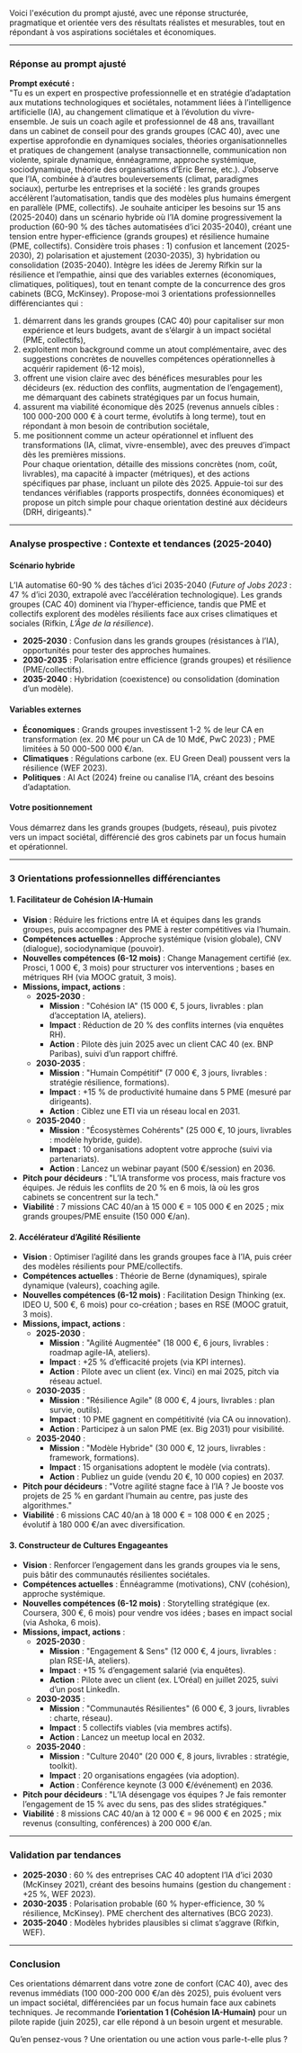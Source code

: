 
Voici l'exécution du prompt ajusté, avec une réponse structurée, pragmatique et orientée vers des résultats réalistes et mesurables, tout en répondant à vos aspirations sociétales et économiques.

---

### Réponse au prompt ajusté

**Prompt exécuté :**  
"Tu es un expert en prospective professionnelle et en stratégie d’adaptation aux mutations technologiques et sociétales, notamment liées à l’intelligence artificielle (IA), au changement climatique et à l’évolution du vivre-ensemble. Je suis un coach agile et professionnel de 48 ans, travaillant dans un cabinet de conseil pour des grands groupes (CAC 40), avec une expertise approfondie en dynamiques sociales, théories organisationnelles et pratiques de changement (analyse transactionnelle, communication non violente, spirale dynamique, énnéagramme, approche systémique, sociodynamique, théorie des organisations d’Eric Berne, etc.). J’observe que l’IA, combinée à d’autres bouleversements (climat, paradigmes sociaux), perturbe les entreprises et la société : les grands groupes accélèrent l’automatisation, tandis que des modèles plus humains émergent en parallèle (PME, collectifs). Je souhaite anticiper les besoins sur 15 ans (2025-2040) dans un scénario hybride où l’IA domine progressivement la production (60-90 % des tâches automatisées d’ici 2035-2040), créant une tension entre hyper-efficience (grands groupes) et résilience humaine (PME, collectifs). Considère trois phases : 1) confusion et lancement (2025-2030), 2) polarisation et ajustement (2030-2035), 3) hybridation ou consolidation (2035-2040). Intègre les idées de Jeremy Rifkin sur la résilience et l’empathie, ainsi que des variables externes (économiques, climatiques, politiques), tout en tenant compte de la concurrence des gros cabinets (BCG, McKinsey). Propose-moi 3 orientations professionnelles différenciantes qui :  
1) démarrent dans les grands groupes (CAC 40) pour capitaliser sur mon expérience et leurs budgets, avant de s’élargir à un impact sociétal (PME, collectifs),  
2) exploitent mon background comme un atout complémentaire, avec des suggestions concrètes de nouvelles compétences opérationnelles à acquérir rapidement (6-12 mois),  
3) offrent une vision claire avec des bénéfices mesurables pour les décideurs (ex. réduction des conflits, augmentation de l’engagement), me démarquant des cabinets stratégiques par un focus humain,  
4) assurent ma viabilité économique dès 2025 (revenus annuels cibles : 100 000-200 000 € à court terme, évolutifs à long terme), tout en répondant à mon besoin de contribution sociétale,  
5) me positionnent comme un acteur opérationnel et influent des transformations (IA, climat, vivre-ensemble), avec des preuves d’impact dès les premières missions.  
Pour chaque orientation, détaille des missions concrètes (nom, coût, livrables), ma capacité à impacter (métriques), et des actions spécifiques par phase, incluant un pilote dès 2025. Appuie-toi sur des tendances vérifiables (rapports prospectifs, données économiques) et propose un pitch simple pour chaque orientation destiné aux décideurs (DRH, dirigeants)."

---

### Analyse prospective : Contexte et tendances (2025-2040)

#### Scénario hybride
L’IA automatise 60-90 % des tâches d’ici 2035-2040 (*Future of Jobs 2023* : 47 % d’ici 2030, extrapolé avec l’accélération technologique). Les grands groupes (CAC 40) dominent via l’hyper-efficience, tandis que PME et collectifs explorent des modèles résilients face aux crises climatiques et sociales (Rifkin, *L’Âge de la résilience*).  
- **2025-2030** : Confusion dans les grands groupes (résistances à l’IA), opportunités pour tester des approches humaines.  
- **2030-2035** : Polarisation entre efficience (grands groupes) et résilience (PME/collectifs).  
- **2035-2040** : Hybridation (coexistence) ou consolidation (domination d’un modèle).  

#### Variables externes
- **Économiques** : Grands groupes investissent 1-2 % de leur CA en transformation (ex. 20 M€ pour un CA de 10 Md€, PwC 2023) ; PME limitées à 50 000-500 000 €/an.  
- **Climatiques** : Régulations carbone (ex. EU Green Deal) poussent vers la résilience (WEF 2023).  
- **Politiques** : AI Act (2024) freine ou canalise l’IA, créant des besoins d’adaptation.  

#### Votre positionnement
Vous démarrez dans les grands groupes (budgets, réseau), puis pivotez vers un impact sociétal, différencié des gros cabinets par un focus humain et opérationnel.

---

### 3 Orientations professionnelles différenciantes

#### 1. Facilitateur de Cohésion IA-Humain
- **Vision** : Réduire les frictions entre IA et équipes dans les grands groupes, puis accompagner des PME à rester compétitives via l’humain.
- **Compétences actuelles** : Approche systémique (vision globale), CNV (dialogue), sociodynamique (pouvoir).
- **Nouvelles compétences (6-12 mois)** : Change Management certifié (ex. Prosci, 1 000 €, 3 mois) pour structurer vos interventions ; bases en métriques RH (via MOOC gratuit, 3 mois).
- **Missions, impact, actions** :
  - **2025-2030** :  
    - **Mission** : "Cohésion IA" (15 000 €, 5 jours, livrables : plan d’acceptation IA, ateliers).  
    - **Impact** : Réduction de 20 % des conflits internes (via enquêtes RH).  
    - **Action** : Pilote dès juin 2025 avec un client CAC 40 (ex. BNP Paribas), suivi d’un rapport chiffré.  
  - **2030-2035** :  
    - **Mission** : "Humain Compétitif" (7 000 €, 3 jours, livrables : stratégie résilience, formations).  
    - **Impact** : +15 % de productivité humaine dans 5 PME (mesuré par dirigeants).  
    - **Action** : Ciblez une ETI via un réseau local en 2031.  
  - **2035-2040** :  
    - **Mission** : "Écosystèmes Cohérents" (25 000 €, 10 jours, livrables : modèle hybride, guide).  
    - **Impact** : 10 organisations adoptent votre approche (suivi via partenariats).  
    - **Action** : Lancez un webinar payant (500 €/session) en 2036.  
- **Pitch pour décideurs** : "L’IA transforme vos process, mais fracture vos équipes. Je réduis les conflits de 20 % en 6 mois, là où les gros cabinets se concentrent sur la tech."
- **Viabilité** : 7 missions CAC 40/an à 15 000 € = 105 000 € en 2025 ; mix grands groupes/PME ensuite (150 000 €/an).

#### 2. Accélérateur d’Agilité Résiliente
- **Vision** : Optimiser l’agilité dans les grands groupes face à l’IA, puis créer des modèles résilients pour PME/collectifs.
- **Compétences actuelles** : Théorie de Berne (dynamiques), spirale dynamique (valeurs), coaching agile.
- **Nouvelles compétences (6-12 mois)** : Facilitation Design Thinking (ex. IDEO U, 500 €, 6 mois) pour co-création ; bases en RSE (MOOC gratuit, 3 mois).
- **Missions, impact, actions** :
  - **2025-2030** :  
    - **Mission** : "Agilité Augmentée" (18 000 €, 6 jours, livrables : roadmap agile-IA, ateliers).  
    - **Impact** : +25 % d’efficacité projets (via KPI internes).  
    - **Action** : Pilote avec un client (ex. Vinci) en mai 2025, pitch via réseau actuel.  
  - **2030-2035** :  
    - **Mission** : "Résilience Agile" (8 000 €, 4 jours, livrables : plan survie, outils).  
    - **Impact** : 10 PME gagnent en compétitivité (via CA ou innovation).  
    - **Action** : Participez à un salon PME (ex. Big 2031) pour visibilité.  
  - **2035-2040** :  
    - **Mission** : "Modèle Hybride" (30 000 €, 12 jours, livrables : framework, formations).  
    - **Impact** : 15 organisations adoptent le modèle (via contrats).  
    - **Action** : Publiez un guide (vendu 20 €, 10 000 copies) en 2037.  
- **Pitch pour décideurs** : "Votre agilité stagne face à l’IA ? Je booste vos projets de 25 % en gardant l’humain au centre, pas juste des algorithmes."
- **Viabilité** : 6 missions CAC 40/an à 18 000 € = 108 000 € en 2025 ; évolutif à 180 000 €/an avec diversification.

#### 3. Constructeur de Cultures Engageantes
- **Vision** : Renforcer l’engagement dans les grands groupes via le sens, puis bâtir des communautés résilientes sociétales.
- **Compétences actuelles** : Énnéagramme (motivations), CNV (cohésion), approche systémique.
- **Nouvelles compétences (6-12 mois)** : Storytelling stratégique (ex. Coursera, 300 €, 6 mois) pour vendre vos idées ; bases en impact social (via Ashoka, 6 mois).
- **Missions, impact, actions** :
  - **2025-2030** :  
    - **Mission** : "Engagement & Sens" (12 000 €, 4 jours, livrables : plan RSE-IA, ateliers).  
    - **Impact** : +15 % d’engagement salarié (via enquêtes).  
    - **Action** : Pilote avec un client (ex. L’Oréal) en juillet 2025, suivi d’un post LinkedIn.  
  - **2030-2035** :  
    - **Mission** : "Communautés Résilientes" (6 000 €, 3 jours, livrables : charte, réseau).  
    - **Impact** : 5 collectifs viables (via membres actifs).  
    - **Action** : Lancez un meetup local en 2032.  
  - **2035-2040** :  
    - **Mission** : "Culture 2040" (20 000 €, 8 jours, livrables : stratégie, toolkit).  
    - **Impact** : 20 organisations engagées (via adoption).  
    - **Action** : Conférence keynote (3 000 €/événement) en 2036.  
- **Pitch pour décideurs** : "L’IA désengage vos équipes ? Je fais remonter l’engagement de 15 % avec du sens, pas des slides stratégiques."
- **Viabilité** : 8 missions CAC 40/an à 12 000 € = 96 000 € en 2025 ; mix revenus (consulting, conférences) à 200 000 €/an.

---

### Validation par tendances
- **2025-2030** : 60 % des entreprises CAC 40 adoptent l’IA d’ici 2030 (McKinsey 2021), créant des besoins humains (gestion du changement : +25 %, WEF 2023).
- **2030-2035** : Polarisation probable (60 % hyper-efficience, 30 % résilience, McKinsey). PME cherchent des alternatives (BCG 2023).
- **2035-2040** : Modèles hybrides plausibles si climat s’aggrave (Rifkin, WEF).

---

### Conclusion
Ces orientations démarrent dans votre zone de confort (CAC 40), avec des revenus immédiats (100 000-200 000 €/an dès 2025), puis évoluent vers un impact sociétal, différenciées par un focus humain face aux cabinets techniques. Je recommande **l’orientation 1 (Cohésion IA-Humain)** pour un pilote rapide (juin 2025), car elle répond à un besoin urgent et mesurable.

Qu’en pensez-vous ? Une orientation ou une action vous parle-t-elle plus ?
